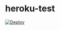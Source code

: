 # heroku-test

<a href="https://heroku.com/deploy">
  <img src="https://www.herokucdn.com/deploy/button.svg" alt="Deploy">
</a>
